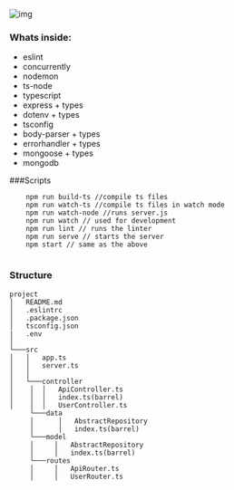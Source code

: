 ![img](https://miro.medium.com/max/1756/1*fzcYZIhdZjuQaT8gTk1YAQ.png)

### Whats inside:
* eslint 
* concurrently
* nodemon 
* ts-node
* typescript
* express + types
* dotenv + types
* tsconfig
* body-parser + types
* errorhandler + types
* mongoose + types
* mongodb

###Scripts
```shell
    npm run build-ts //compile ts files
    npm run watch-ts //compile ts files in watch mode
    npm run watch-node //runs server.js
    npm run watch // used for development
    npm run lint // runs the linter
    npm run serve // starts the server
    npm start // same as the above
    
```

### Structure
```
project
│   README.md
│   .eslintrc
│   .package.json
│   tsconfig.json
|   .env
│
└───src
│   │   app.ts
│   │   server.ts
│   │
│   └───controller
│    │  │   ApiController.ts
│    │  │   index.ts(barrel)
│    │  │   UserController.ts
     └───data
     │      │   AbstractRepository
     │      │   index.ts(barrel)
     └───model
     │     │   AbstractRepository
     │     │   index.ts(barrel)
     └───routes
     │     │   ApiRouter.ts
     │     │   UserRouter.ts
```
